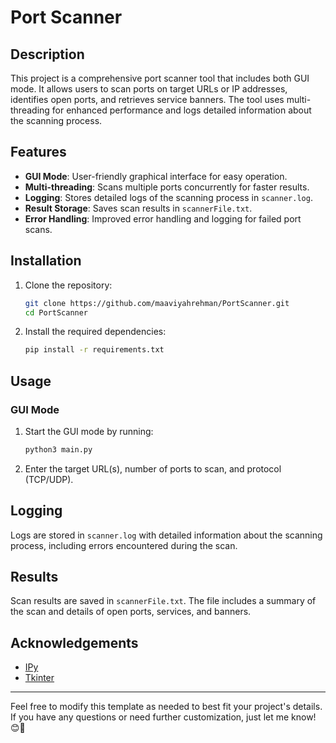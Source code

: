 # Port Scanner

## Description
This project is a comprehensive port scanner tool that includes both GUI mode. It allows users to scan ports on target URLs or IP addresses, identifies open ports, and retrieves service banners. The tool uses multi-threading for enhanced performance and logs detailed information about the scanning process.

## Features
- **GUI Mode**: User-friendly graphical interface for easy operation.
- **Multi-threading**: Scans multiple ports concurrently for faster results.
- **Logging**: Stores detailed logs of the scanning process in `scanner.log`.
- **Result Storage**: Saves scan results in `scannerFile.txt`.
- **Error Handling**: Improved error handling and logging for failed port scans.

## Installation
1. Clone the repository:
    ```bash
    git clone https://github.com/maaviyahrehman/PortScanner.git
    cd PortScanner
    ```

2. Install the required dependencies:
    ```bash
    pip install -r requirements.txt
    ```

## Usage
### GUI Mode
1. Start the GUI mode by running:
    ```bash
    python3 main.py
    ```

2. Enter the target URL(s), number of ports to scan, and protocol (TCP/UDP).

## Logging
Logs are stored in `scanner.log` with detailed information about the scanning process, including errors encountered during the scan.

## Results
Scan results are saved in `scannerFile.txt`. The file includes a summary of the scan and details of open ports, services, and banners.

## Acknowledgements
- [IPy](https://github.com/haypo/python-ipy)
- [Tkinter](https://wiki.python.org/moin/TkInter)

---

Feel free to modify this template as needed to best fit your project's details. If you have any questions or need further customization, just let me know! 😊🚀
